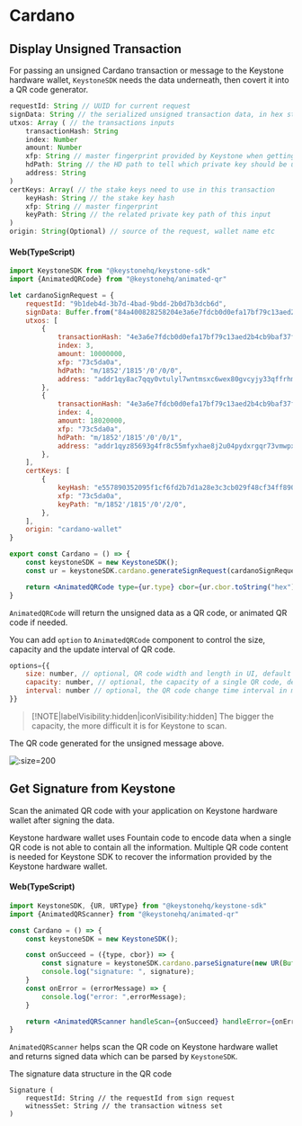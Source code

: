 # Cardano

## Display Unsigned Transaction

For passing an unsigned Cardano transaction or message to the Keystone hardware wallet,
`KeystoneSDK` needs the data underneath, then covert it into a QR code generator.

```js
requestId: String // UUID for current request
signData: String // the serialized unsigned transaction data, in hex string
utxos: Array ( // the transactions inputs
    transactionHash: String
    index: Number
    amount: Number
    xfp: String // master fingerprint provided by Keystone when getting accounts 
    hdPath: String // the HD path to tell which private key should be used to sign the data
    address: String
)
certKeys: Array( // the stake keys need to use in this transaction
    keyHash: String // the stake key hash
    xfp: String // master fingerprint
    keyPath: String // the related private key path of this input
)
origin: String(Optional) // source of the request, wallet name etc
```

<!-- tabs:start -->

#### **Web(TypeScript)**

```jsx
import KeystoneSDK from "@keystonehq/keystone-sdk"
import {AnimatedQRCode} from "@keystonehq/animated-qr"

let cardanoSignRequest = {
    requestId: "9b1deb4d-3b7d-4bad-9bdd-2b0d7b3dcb6d",
    signData: Buffer.from("84a400828258204e3a6e7fdcb0d0efa17bf79c13aed2b4cb9baf37fb1aa2e39553d5bd720c5c99038258204e3a6e7fdcb0d0efa17bf79c13aed2b4cb9baf37fb1aa2e39553d5bd720c5c99040182a200581d6179df4c75f7616d7d1fd39cbc1a6ea6b40a0d7b89fea62fc0909b6c370119c350a200581d61c9b0c9761fd1dc0404abd55efc895026628b5035ac623c614fbad0310119c35002198ecb0300a0f5f6", "hex"),
    utxos: [
        {
            transactionHash: "4e3a6e7fdcb0d0efa17bf79c13aed2b4cb9baf37fb1aa2e39553d5bd720c5c99",
            index: 3,
            amount: 10000000,
            xfp: "73c5da0a",
            hdPath: "m/1852'/1815'/0'/0/0",
            address: "addr1qy8ac7qqy0vtulyl7wntmsxc6wex80gvcyjy33qffrhm7sh927ysx5sftuw0dlft05dz3c7revpf7jx0xnlcjz3g69mq4afdhv",
        },
        {
            transactionHash: "4e3a6e7fdcb0d0efa17bf79c13aed2b4cb9baf37fb1aa2e39553d5bd720c5c99",
            index: 4,
            amount: 18020000,
            xfp: "73c5da0a",
            hdPath: "m/1852'/1815'/0'/0/1",
            address: "addr1qyz85693g4fr8c55mfyxhae8j2u04pydxrgqr73vmwpx3azv4dgkyrgylj5yl2m0jlpdpeswyyzjs0vhwvnl6xg9f7ssrxkz90",
        },
    ],
    certKeys: [
        {
            keyHash: "e557890352095f1cf6fd2b7d1a28e3c3cb029f48cf34ff890a28d176",
            xfp: "73c5da0a",
            keyPath: "m/1852'/1815'/0'/2/0",
        },
    ],
    origin: "cardano-wallet"
}

export const Cardano = () => {
    const keystoneSDK = new KeystoneSDK();
    const ur = keystoneSDK.cardano.generateSignRequest(cardanoSignRequest);

    return <AnimatedQRCode type={ur.type} cbor={ur.cbor.toString("hex")}/>
}
```

`AnimatedQRCode` will return the unsigned data as a QR code, or animated QR code if needed.

You can add `option` to `AnimatedQRCode` component to control the size, capacity and the update interval of QR code.
```jsx
options={{
    size: number, // optional, QR code width and length in UI, default 180px
    capacity: number, // optional, the capacity of a single QR code, default 400 bytes per image
    interval: number // optional, the QR code change time interval in mill seconds for animated QR code, default 100ms
}}
```

> [!NOTE|labelVisibility:hidden|iconVisibility:hidden]
> The bigger the capacity, the more difficult it is for Keystone to scan.

<!-- tabs:end -->

The QR code generated for the unsigned message above.

![](/_media/sign-cardano-tx.png ':size=200')

## Get Signature from Keystone

Scan the animated QR code with your application on Keystone hardware wallet after signing the data.

Keystone hardware wallet uses Fountain code to encode data when a single QR code is not able to contain all the information.
Multiple QR code content is needed for Keystone SDK to recover the information provided by the Keystone hardware wallet.

<!-- tabs:start -->

#### **Web(TypeScript)**

```jsx
import KeystoneSDK, {UR, URType} from "@keystonehq/keystone-sdk"
import {AnimatedQRScanner} from "@keystonehq/animated-qr"

const Cardano = () => {
    const keystoneSDK = new KeystoneSDK();

    const onSucceed = ({type, cbor}) => {
        const signature = keystoneSDK.cardano.parseSignature(new UR(Buffer.from(cbor, "hex"), type))
        console.log("signature: ", signature);
    }
    const onError = (errorMessage) => {
        console.log("error: ",errorMessage);
    }

    return <AnimatedQRScanner handleScan={onSucceed} handleError={onError} urTypes={[URType.CardanoSignature]} />
}
```

`AnimatedQRScanner` helps scan the QR code on Keystone hardware wallet and returns signed data which can be parsed by `KeystoneSDK`.

<!-- tabs:end -->

The signature data structure in the QR code
```
Signature (
    requestId: String // the requestId from sign request
    witnessSet: String // the transaction witness set
)
```
